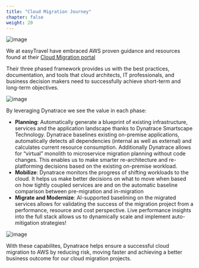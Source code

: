 ```yaml
---
title: "Cloud Migration Journey"
chapter: false
weight: 20
---
```


![image](/images/pravin.png)

We at easyTravel have embraced AWS proven guidance and resources found at their [Cloud Migration portal](https://aws.amazon.com/cloud-migration/)

Their three phased framework provides us with the best practices, documentation, and tools that cloud architects, IT professionals, and business decision makers need to successfully achieve short-term and long-term objectives.

![image](/images/aws-customer-journey.png)

By leveraging Dynatrace we see the value in each phase:

* **Planning**: Automatically generate a blueprint of existing infrastructure, services and the application landscape thanks to Dynatrace Smartscape Technology. Dynatrace baselines existing on-premise applications, automatically detects all dependencies (internal as well as external) and calculates current resource consumption. Additionally Dynatrace allows for “virtual” monolith to microservice migration planning without code changes. This enables us to make smarter re-architecture and re-platforming decisions based on the existing on-premise workload.
* **Mobilize**: Dynatrace monitors the progress of shifting workloads to the cloud. It helps us make better decisions on what to move when based on how tightly coupled services are and on the automatic baseline comparison between pre-migration and in-migration
* **Migrate and Modernize**: AI-supported baselining on the migrated services allows for validating the success of the migration project from a performance, resource and cost perspective. Live performance insights into the full stack allows us to dynamically scale and implement auto-mitigation strategies!

![image](/images/cloud-framework.png)

With these capabilites, Dynatrace helps ensure a successful cloud migration to AWS by reducing risk, moving faster and achieving a better business outcome for our cloud migration projects.
